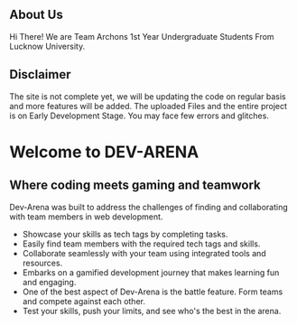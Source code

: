 ## About Us
Hi There! We are Team Archons 1st Year Undergraduate Students From Lucknow University.

## Disclaimer

The site is not complete yet, we will be updating the code on regular basis and more features will be added.
The uploaded Files and the entire project is on Early Development Stage. You may face few errors and glitches.

# Welcome to DEV-ARENA
 ## Where coding meets gaming and teamwork

Dev-Arena was built to address the challenges of finding and collaborating with team members in web development.

- Showcase your skills as tech tags by completing tasks.
- Easily find team members with the required tech tags and skills. 
- Collaborate seamlessly with your team using integrated tools and resources.
- Embarks on a gamified development journey that makes learning fun and engaging.
- One of the best aspect of Dev-Arena is the battle feature. Form teams and compete against each other.
- Test your skills, push your limits, and see who's the best in the arena.

